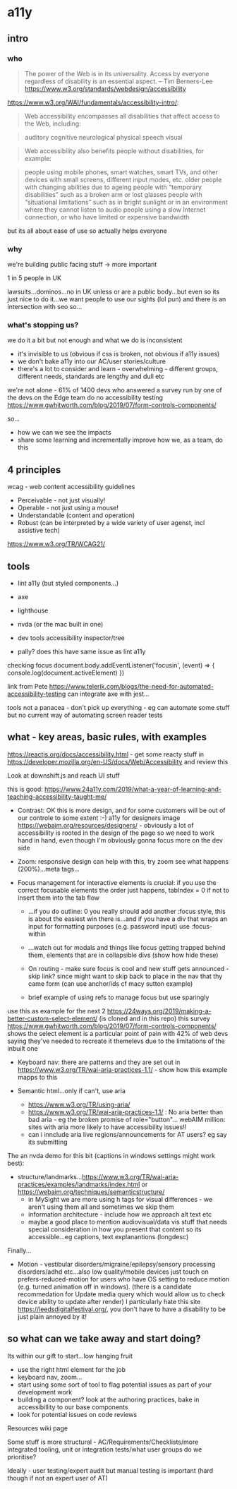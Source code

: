 # a11y

## intro

### who

> The power of the Web is in its universality. Access by everyone regardless of disability is an essential aspect.
> – Tim Berners-Lee https://www.w3.org/standards/webdesign/accessibility

https://www.w3.org/WAI/fundamentals/accessibility-intro/:

> Web accessibility encompasses all disabilities that affect access to the Web, including:

> auditory
> cognitive
> neurological
> physical
> speech
> visual

> Web accessibility also benefits people without disabilities, for example:

> people using mobile phones, smart watches, smart TVs, and other devices with small screens, different input modes, etc.
> older people with changing abilities due to ageing
> people with “temporary disabilities” such as a broken arm or lost glasses
> people with “situational limitations” such as in bright sunlight or in an environment where they cannot listen to audio
> people using a slow Internet connection, or who have limited or expensive bandwidth

but its all about ease of use so actually helps everyone

### why

we're building public facing stuff -> more important

1 in 5 people in UK

lawsuits...dominos...no in UK unless or are a public body...but even so its just nice to do it...we want people to use our sights (lol pun) and there is an intersection with seo so...

### what's stopping us?

we do it a bit but not enough and what we do is inconsistent

- it's invisible to us (obvious if css is broken, not obvious if a11y issues)
- we don't bake a11y into our AC/user stories/culture
- there's a lot to consider and learn - overwhelming - different groups, different needs, standards are lengthy and dull etc

we're not alone - 61% of 1400 devs who answered a survey run by one of the devs on the Edge team do no accessibility testing https://www.gwhitworth.com/blog/2019/07/form-controls-components/

so...

- how we can we see the impacts
- share some learning and incrementally improve how we, as a team, do this

## 4 principles

wcag - web content accessibility guidelines

- Perceivable - not just visually!
- Operable - not just using a mouse!
- Understandable (content and operation)
- Robust (can be interpreted by a wide variety of user agenst, incl assistive tech)

https://www.w3.org/TR/WCAG21/

## tools

- lint a11y (but styled components...)
- axe
- lighthouse
- nvda (or the mac built in one)
- dev tools accessibility inspector/tree

- pally? does this have same issue as lint a11y

checking focus
document.body.addEventListener('focusin', (event) => {
console.log(document.activeElement)
})

link from Pete https://www.telerik.com/blogs/the-need-for-automated-accessibility-testing can integrate axe with jest...

tools not a panacea - don't pick up everything - eg can automate some stuff but no current way of automating screen reader tests

## what - key areas, basic rules, with examples

https://reactjs.org/docs/accessibility.html - get some reacty stuff in
https://developer.mozilla.org/en-US/docs/Web/Accessibility and review this

Look at downshift.js and reach UI stuff

this is good: https://www.24a11y.com/2019/what-a-year-of-learning-and-teaching-accessibility-taught-me/

- Contrast: OK this is more design, and for some customers will be out of our controle to some extent :-) a11y for designers image https://webaim.org/resources/designers/ - obviously a lot of accessibility is rooted in the design of the page so we need to work hand in hand, even though I'm obviously gonna focus more on the dev side

- Zoom: responsive design can help with this, try zoom see what happens (200%)...meta tags...

- Focus management for interactive elements is crucial: if you use the correct focusable elements the order just happens, tabIndex = 0 if not to insert them into the tab flow

  - ...if you do outline: 0 you really should add another :focus style, this is about the easiest win there is...and if you have a div that wraps an input for formatting purposes (e.g. password input) use :focus-within

  - ...watch out for modals and things like focus getting trapped behind them, elements that are in collapsible divs (show how hide these)

  - On routing - make sure focus is cool and new stuff gets announced - skip link? since might want to skip back to place in the nav that thy came form (can use anchor/ids cf macy sutton example)

  - brief example of using refs to manage focus but use sparingly

use this as example for the next 2 https://24ways.org/2019/making-a-better-custom-select-element/ (is cloned and in this repo)
this survey https://www.gwhitworth.com/blog/2019/07/form-controls-components/ shows the select element is a particular point of pain with 42% of web devs saying they've needed to recreate it themelevs due to the limitations of the inbuilt one

- Keyboard nav: there are patterns and they are set out in https://www.w3.org/TR/wai-aria-practices-1.1/ - show how this example mapps to this

- Semantic html...only if can't, use aria
  - https://www.w3.org/TR/using-aria/
  - https://www.w3.org/TR/wai-aria-practices-1.1/ : No aria better than bad aria - eg the broken promise of role="button"... webAIM million: sites with aria more likely to have accessibility issues!!
  - can i innclude aria live regions/announcements for AT users? eg say its submitting

The an nvda demo for this bit (captions in windows settings might work best):

- structure/landmarks...https://www.w3.org/TR/wai-aria-practices/examples/landmarks/index.html or https://webaim.org/techniques/semanticstructure/
  - in MySight we are more using h tags for visual differences - we aren't using them all and sometimes we skip them
  - information architecture - include how we approach alt text etc
  - maybe a good place to mention audiovisual/data vis stuff that needs special consideration in how you present that content so its accessible...eg captions, text explanantions (longdesc)

Finally...

- Motion - vestibular disorders/migraine/epilepsy/sensory processing disorders/adhd etc...also low quality/mobile devices
  just touch on prefers-reduced-motion for users who have OS setting to reduce motion (e.g. turned animation off in windows). (there is a candidate recommedation for Update media query which would allow us to check device ability to update after render) I particularly hate this site https://leedsdigitalfestival.org/, you don't have to have a disability to be just plain annoyed by it!

## so what can we take away and start doing?

Its within our gift to start...low hanging fruit

- use the right html element for the job
- keyboard nav, zoom...
- start using some sort of tool to flag potential issues as part of your development work
- building a component? look at the authoring practices, bake in accessibillity to our base components
- look for potential issues on code reviews

Resources wiki page

Some stuff is more structural - AC/Requirements/Checklists/more integrated tooling, unit or integration tests/what user groups do we prioritise?

Ideally - user testing/expert audit but manual testing is important (hard though if not an expert user of AT)
